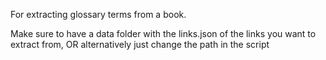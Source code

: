 For extracting glossary terms from a book.

Make sure to have a data folder with the links.json of the links you want to extract from, OR alternatively just change the path in the script
